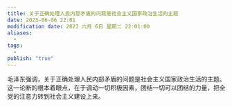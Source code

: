 ```yaml
---
title: 关于正确处理人民内部矛盾的问题是社会主义国家政治生活的主题
date: 2023-06-06 22:01
modification date: 2023 六月 6日 星期二 22:01:00
aliases:
  - 
tags:
  - 
publish: "true"
---
```


毛泽东强调，关于正确处理人民内部矛盾的问题是社会主义国家政治生活的主题。这一论断的根本着眼点，在于调动一切积极因素，团结一切可以团结的力量，把全党的注意力转到社会主义建设上来。
